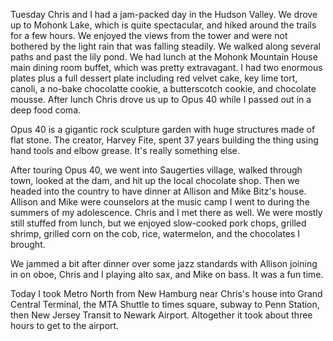 <flickrshow href="page_show_url=%2Fphotos%2F88096431%40N00%2Fsets%2F72157631074604116%2Fshow%2F&page_show_back_url=%2Fphotos%2F88096431%40N00%2Fsets%2F72157631074604116%2F&set_id=72157631074604116"/>

Tuesday Chris and I had a jam-packed day in the Hudson Valley. We drove up to Mohonk Lake, which is quite spectacular, and hiked around the trails for a few hours. We enjoyed the views from the tower and were not bothered by the light rain that was falling steadily. We walked along several paths and past the lily pond.
We had lunch at the Mohonk Mountain House main dining room buffet, which was pretty extravagant. I had two enormous plates plus a full dessert plate including red velvet cake, key lime tort, canoli, a no-bake chocolatte cookie, a butterscotch cookie, and chocolate mousse. After lunch Chris drove us up to Opus 40 while I passed out in a deep food coma.

Opus 40 is a gigantic rock sculpture garden with huge structures made of flat stone. The creator, Harvey Fite, spent 37 years building the thing using hand tools and elbow grease. It's really something else.

After touring Opus 40, we went into Saugerties village, walked through town, looked at the dam, and hit up the local chocolate shop. Then we headed into the country to have dinner at Allison and Mike Bitz's house. Allison and Mike were counselors at the music camp I went to during the summers of my adolescence. Chris and I met there as well. We were mostly still stuffed from lunch, but we enjoyed slow-cooked pork chops, grilled shrimp, grilled corn on the cob, rice, watermelon, and the chocolates I brought.

We jammed a bit after dinner over some jazz standards with Allison joining in on oboe, Chris and I playing alto sax, and Mike on bass. It was a fun time.

Today I took Metro North from New Hamburg near Chris's house into Grand Central Terminal, the MTA Shuttle to times square, subway to Penn Station, then New Jersey Transit to Newark Airport. Altogether it took about three hours to get to the airport.
